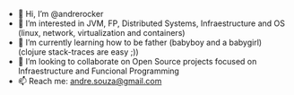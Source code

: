 -  👋 Hi, I’m @andrerocker
- 👀 I’m interested in JVM, FP, Distributed Systems, Infraestructure and OS (linux, network, virtualization and containers)
- 🌱 I’m currently learning how to be father (babyboy and a babygirl) (clojure stack-traces are easy ;)) 
- 💞️ I’m looking to collaborate on Open Source projects focused on Infraestructure and Funcional Programming
- 📫 Reach me: andre.souza@gmail.com

<!---
andrerocker/andrerocker is a ✨ special ✨ repository because its `README.md` (this file) appears on your GitHub profile.
You can click the Preview link to take a look at your changes.
--->
